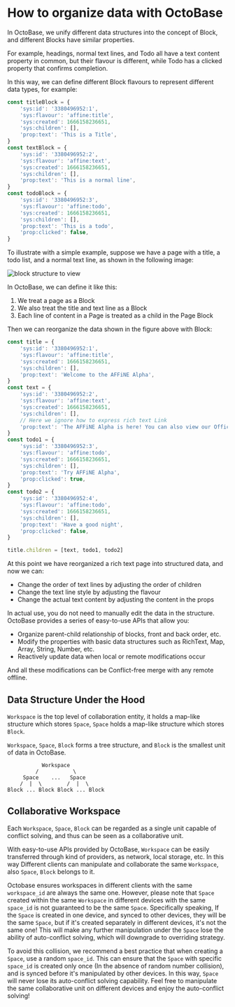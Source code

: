# How to organize data with OctoBase

In OctoBase, we unify different data structures into the concept of Block, and different Blocks have similar properties.

For example, headings, normal text lines, and Todo all have a text content property in common, but their flavour is different, while Todo has a clicked property that confirms completion.

In this way, we can define different Block flavours to represent different data types, for example:

```js
const titleBlock = {
    'sys:id': '3380496952:1',
	'sys:flavour': 'affine:title',
	'sys:created': 1666158236651,
	'sys:children': [],
	'prop:text': 'This is a Title',
}
const textBlock = {
    'sys:id': '3380496952:2',
	'sys:flavour': 'affine:text',
	'sys:created': 1666158236651,
	'sys:children': [],
	'prop:text': 'This is a normal line',
}
const todoBlock = {
    'sys:id': '3380496952:3',
	'sys:flavour': 'affine:todo',
	'sys:created': 1666158236651,
	'sys:children': [],
	'prop:text': 'This is a todo',
	'prop:clicked': false,
}
```

To illustrate with a simple example, suppose we have a page with a title, a todo list, and a normal text line, as shown in the following image:

![block structure to view](./assets/how_to_organize_your_data_1.jpg)

In OctoBase, we can define it like this:

1. We treat a page as a Block
2. We also treat the title and text line as a Block
3. Each line of content in a Page is treated as a child in the Page Block

Then we can reorganize the data shown in the figure above with Block:

```js
const title = {
    'sys:id': '3380496952:1',
	'sys:flavour': 'affine:title',
	'sys:created': 1666158236651,
	'sys:children': [],
	'prop:text': 'Welcome to the AFFiNE Alpha',
}
const text = {
    'sys:id': '3380496952:2',
	'sys:flavour': 'affine:text',
	'sys:created': 1666158236651,
	'sys:children': [],
	// Here we ignore how to express rich text Link
	'prop:text': 'The AFFiNE Alpha is here! You can also view our Official Website!',
}
const todo1 = {
    'sys:id': '3380496952:3',
	'sys:flavour': 'affine:todo',
	'sys:created': 1666158236651,
	'sys:children': [],
	'prop:text': 'Try AFFiNE Alpha',
	'prop:clicked': true,
}
const todo2 = {
    'sys:id': '3380496952:4',
	'sys:flavour': 'affine:todo',
	'sys:created': 1666158236651,
	'sys:children': [],
	'prop:text': 'Have a good night',
	'prop:clicked': false,
}

title.children = [text, todo1, todo2]
```

At this point we have reorganized a rich text page into structured data, and now we can:

-   Change the order of text lines by adjusting the order of children
-   Change the text line style by adjusting the flavour
-   Change the actual text content by adjusting the content in the props

In actual use, you do not need to manually edit the data in the structure. OctoBase provides a series of easy-to-use APIs that allow you:

-   Organize parent-child relationship of blocks, front and back order, etc.
-   Modify the properties with basic data structures such as RichText, Map, Array, String, Number, etc.
-   Reactively update data when local or remote modifications occur

And all these modifications can be Conflict-free merge with any remote offline.

## Data Structure Under the Hood
`Workspace` is the top level of collaboration entity, it holds a map-like structure which stores `Space`, `Space` holds a map-like structure which stores `Block`.

`Workspace`, `Space`, `Block` forms a tree structure, and `Block` is the smallest unit of data in OctoBase.

```
           Workspace
         /           \
     Space    ...   Space
    /  |  \        /  |  \
Block ... Block Block ... Block
```

## Collaborative Workspace
Each `Workspace`, `Space`, `Block` can be regarded as a single unit capable of conflict solving, and thus can be seen as a collaborative unit.

With easy-to-use APIs provided by OctoBase, `Workspace` can be easily transferred through kind of providers, as network, local storage, etc. In this way Different clients can manipulate and collaborate the same `Workspace`, also `Space`, `Block` belongs to it.

Octobase ensures workspaces in different clients with the same `workspace_id` are always the same one. However, please note that `Space` created within the same `Workspace` in different devices with the same `space_id` is not guaranteed to be the same `Space`. Specifically speaking, If the `Space` is created in one device, and synced to other devices, they will be the same `Space`, but if it's created separately in different devices, it's not the same one! This will make any further manipulation under the `Space` lose the ability of auto-conflict solving, which will downgrade to overriding strategy.

To avoid this collision, we recommend a best practice that when creating a `Space`, use a random `space_id`. This can ensure that the `Space` with specific `space_id` is created only once (In the absence of random number collision), and is synced before it's manipulated by other devices. In this way, `Space` will never lose its auto-conflict solving capability. Feel free to manipulate the same collaborative unit on different devices and enjoy the auto-conflict solving!
